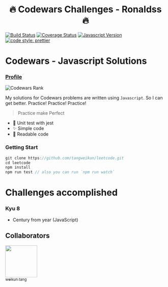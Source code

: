 
<h1 align="center">
  🔥 Codewars Challenges - Ronaldss 🔥
</h1>

[![Build Status](https://travis-ci.org/the-zebulan/CodeWars.svg?branch=master)](https://travis-ci.org/the-zebulan/CodeWars)
[![Coverage Status](https://coveralls.io/repos/github/the-zebulan/CodeWars/badge.svg?branch=master)](https://coveralls.io/github/the-zebulan/CodeWars?branch=master)
[![Javascript Version](https://img.shields.io/badge/javascript-blue.svg)]()
[![code style: prettier](https://img.shields.io/badge/code_style-prettier-ff69b4.svg?style=flat-square)](https://github.com/prettier/prettier)

# Codewars - Javascript Solutions

### [Profile](http://www.codewars.com/users/zebulan)
![Codewars Rank](https://www.codewars.com/users/Ronaldss/badges/large)

My solutions for Codewars problems are written using `Javascript`.
So I can get better. Practice! Practice! Practice!

> Practice make Perfect

- 🎉 Unit test with jest
- ✨ Simple code
- 🎨 Readable code

### Getting Start

```javascript
git clone https://github.com/tangweikun/leetcode.git
cd leetcode
npm install
npm run test // also you can run `npm run watch`
```
# Challenges accomplished 
### Kyu 8
* Century from year (JavaScript)


## Collaborators

[<img src="https://github.com/Ronaldss.png" width="100px;"/>](https://github.com/Ronaldss)<br/> [<sub>weikun tang</sub>](https://github.com/Ronaldss)



